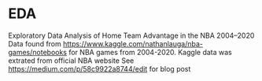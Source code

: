 # EDA
Exploratory Data Analysis of Home Team Advantage in the NBA 2004–2020
Data found from https://www.kaggle.com/nathanlauga/nba-games/notebooks for NBA games from 2004-2020. Kaggle data was extrated from official NBA website
See https://medium.com/p/58c9922a8744/edit for blog post
